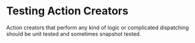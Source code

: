 # Testing Action Creators

Action creators that perform any kind of logic or complicated dispatching should be unit tested and sometimes snapshot tested.

```js
